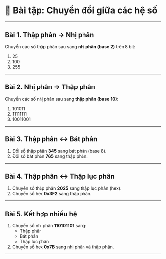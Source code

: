 # 📝 Bài tập: Chuyển đổi giữa các hệ số

---

## Bài 1. Thập phân → Nhị phân  
Chuyển các số thập phân sau sang **nhị phân (base 2)** trên 8 bit:  
1. 25  
2. 100  
3. 255  

---

## Bài 2. Nhị phân → Thập phân  
Chuyển các số nhị phân sau sang **thập phân (base 10)**:  
1. 101011  
2. 11111111  
3. 10011001  

---

## Bài 3. Thập phân ↔ Bát phân  
1. Đổi số thập phân **345** sang bát phân (base 8).  
2. Đổi số bát phân **765** sang thập phân.  

---

## Bài 4. Thập phân ↔ Thập lục phân  
1. Chuyển số thập phân **2025** sang thập lục phân (hex).  
2. Chuyển số hex **0x3F2** sang thập phân.  

---

## Bài 5. Kết hợp nhiều hệ  
1. Chuyển số nhị phân **110101101** sang:  
   - Thập phân  
   - Bát phân  
   - Thập lục phân  
2. Chuyển số hex **0x7B** sang nhị phân và thập phân.  

---
